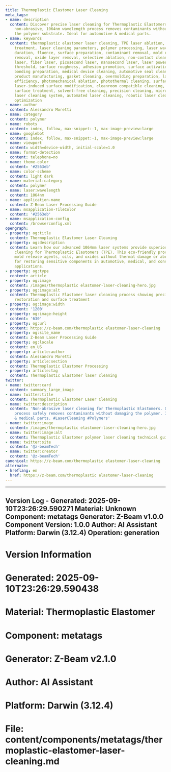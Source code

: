 ```yaml
---
title: Thermoplastic Elastomer Laser Cleaning
meta_tags:
- name: description
  content: Discover precise laser cleaning for Thermoplastic Elastomers (TPE). Our
    non-abrasive, 1064nm wavelength process removes contaminants without damaging
    the polymer substrate. Ideal for automotive & medical parts.
- name: keywords
  content: thermoplastic elastomer laser cleaning, TPE laser ablation, laser surface
    treatment, laser cleaning parameters, polymer processing, laser wavelength, pulse
    duration, fluence, surface preparation, contaminant removal, mold release agent
    removal, oxide layer removal, selective ablation, non-contact cleaning, Nd:YAG
    laser, fiber laser, picosecond laser, nanosecond laser, laser power density, ablation
    threshold, surface roughness, adhesion promotion, surface activation, paint adhesion,
    bonding preparation, medical device cleaning, automotive seal cleaning, consumer
    product manufacturing, gasket cleaning, overmolding preparation, laser cleaning
    efficiency, photomechanical ablation, photothermal cleaning, surface energy modification,
    laser-induced surface modification, cleanroom compatible cleaning, eco-friendly
    surface treatment, solvent-free cleaning, precision cleaning, micron-level precision,
    laser cleaning system, automated laser cleaning, robotic laser cleaning, process
    optimization
- name: author
  content: Alessandro Moretti
- name: category
  content: polymer
- name: robots
  content: index, follow, max-snippet:-1, max-image-preview:large
- name: googlebot
  content: index, follow, max-snippet:-1, max-image-preview:large
- name: viewport
  content: width=device-width, initial-scale=1.0
- name: format-detection
  content: telephone=no
- name: theme-color
  content: '#2563eb'
- name: color-scheme
  content: light dark
- name: material:category
  content: polymer
- name: laser:wavelength
  content: 1064nm
- name: application-name
  content: Z-Beam Laser Processing Guide
- name: msapplication-TileColor
  content: '#2563eb'
- name: msapplication-config
  content: /browserconfig.xml
opengraph:
- property: og:title
  content: Thermoplastic Elastomer Laser Cleaning
- property: og:description
  content: Learn how our advanced 1064nm laser systems provide superior, non-contact
    cleaning for Thermoplastic Elastomers (TPE). This eco-friendly process removes
    mold release agents, oils, and oxides without thermal damage or abrasion. Perfect
    for restoring sensitive components in automotive, medical, and consumer electronics
    applications.
- property: og:type
  content: article
- property: og:image
  content: /images/thermoplastic elastomer-laser-cleaning-hero.jpg
- property: og:image:alt
  content: Thermoplastic Elastomer laser cleaning process showing precision polymer
    restoration and surface treatment
- property: og:image:width
  content: '1200'
- property: og:image:height
  content: '630'
- property: og:url
  content: https://z-beam.com/thermoplastic elastomer-laser-cleaning
- property: og:site_name
  content: Z-Beam Laser Processing Guide
- property: og:locale
  content: en_US
- property: article:author
  content: Alessandro Moretti
- property: article:section
  content: Thermoplastic Elastomer Processing
- property: article:tag
  content: Thermoplastic Elastomer laser cleaning
twitter:
- name: twitter:card
  content: summary_large_image
- name: twitter:title
  content: Thermoplastic Elastomer Laser Cleaning
- name: twitter:description
  content: 'Non-abrasive laser cleaning for Thermoplastic Elastomers. Our 1064nm wavelength
    process safely removes contaminants without damaging the polymer. Ideal for automotive
    & medical parts. #LaserCleaning #Polymers'
- name: twitter:image
  content: /images/thermoplastic elastomer-laser-cleaning-hero.jpg
- name: twitter:image:alt
  content: Thermoplastic Elastomer polymer laser cleaning technical guide
- name: twitter:site
  content: '@z-beamTech'
- name: twitter:creator
  content: '@z-beamTech'
canonical: https://z-beam.com/thermoplastic elastomer-laser-cleaning
alternate:
- hreflang: en
  href: https://z-beam.com/thermoplastic elastomer-laser-cleaning
---
```


---
Version Log - Generated: 2025-09-10T23:26:29.590271
Material: Unknown
Component: metatags
Generator: Z-Beam v1.0.0
Component Version: 1.0.0
Author: AI Assistant
Platform: Darwin (3.12.4)
Operation: generation
---

# Version Information
# Generated: 2025-09-10T23:26:29.590438
# Material: Thermoplastic Elastomer
# Component: metatags
# Generator: Z-Beam v2.1.0
# Author: AI Assistant
# Platform: Darwin (3.12.4)
# File: content/components/metatags/thermoplastic-elastomer-laser-cleaning.md